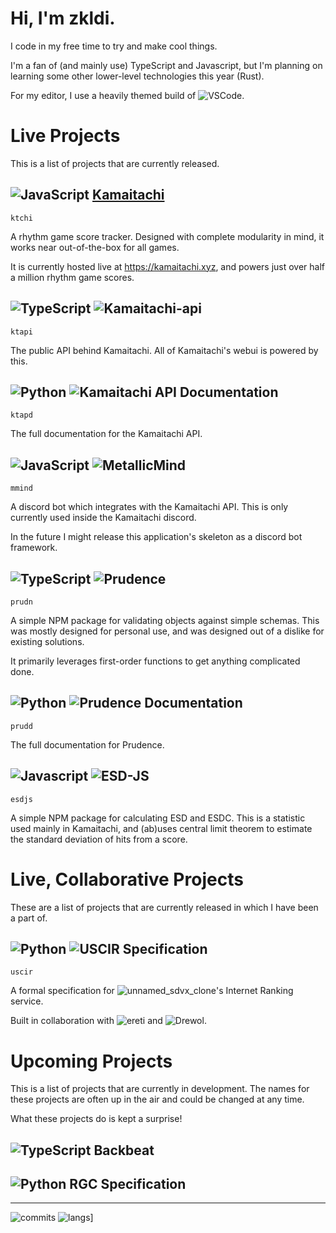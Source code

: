 # Hi, I'm zkldi.

I code in my free time to try and make cool things.

I'm a fan of (and mainly use) TypeScript and Javascript, but I'm planning on learning some other lower-level technologies this year (Rust).

For my editor, I use a heavily themed build of ![VSCode](https://github.com/microsoft/vscode).

# Live Projects

This is a list of projects that are currently released.

## ![JavaScript](https://raw.githubusercontent.com/abranhe/programming-languages-logos/master/src/javascript/javascript_32x32.png) [Kamaitachi](https://kamaitachi.xyz)
`ktchi`

A rhythm game score tracker. Designed with complete modularity in mind, it works near out-of-the-box for all games.

It is currently hosted live at https://kamaitachi.xyz, and powers just over half a million rhythm game scores.

## ![TypeScript](https://raw.githubusercontent.com/abranhe/programming-languages-logos/master/src/typescript/typescript_32x32.png) ![Kamaitachi-api](https://github.com/zkldi/kamaitachi-api)
`ktapi`

The public API behind Kamaitachi. All of Kamaitachi's webui is powered by this.

## ![Python](https://raw.githubusercontent.com/abranhe/programming-languages-logos/master/src/python/python_32x32.png) ![Kamaitachi API Documentation](https://github.com/zkldi/ktapi-documentation)
`ktapd`

The full documentation for the Kamaitachi API.

## ![JavaScript](https://raw.githubusercontent.com/abranhe/programming-languages-logos/master/src/javascript/javascript_32x32.png) ![MetallicMind](https://github.com/zkldi/MetallicMind)
`mmind`

A discord bot which integrates with the Kamaitachi API. This is only currently used inside the Kamaitachi discord.

In the future I might release this application's skeleton as a discord bot framework.

## ![TypeScript](https://raw.githubusercontent.com/abranhe/programming-languages-logos/master/src/typescript/typescript_32x32.png) ![Prudence](https://github.com/zkldi/Prudence)
`prudn`

A simple NPM package for validating objects against simple schemas. This was mostly designed for personal use, and was designed out of a dislike for existing solutions.

It primarily leverages first-order functions to get anything complicated done.

## ![Python](https://raw.githubusercontent.com/abranhe/programming-languages-logos/master/src/python/python_32x32.png) ![Prudence Documentation](https://github.com/zkldi/prudence-docs)
`prudd`

The full documentation for Prudence.

## ![Javascript](https://raw.githubusercontent.com/abranhe/programming-languages-logos/master/src/javascript/javascript_32x32.png) ![ESD-JS](https://github.com/zkldi/esd-js)
`esdjs`

A simple NPM package for calculating ESD and ESDC. This is a statistic used mainly in Kamaitachi, and (ab)uses central limit theorem to estimate the standard deviation of hits from a score.

# Live, Collaborative Projects

These are a list of projects that are currently released in which I have been a part of.

## ![Python](https://raw.githubusercontent.com/abranhe/programming-languages-logos/master/src/python/python_32x32.png) ![USCIR Specification](https://github.com/zkldi/uscir-spec)
`uscir`

A formal specification for ![unnamed_sdvx_clone](https://github.com/Drewol/unnamed_sdvx_clone)'s Internet Ranking service.

Built in collaboration with ![ereti](https://github.com/ereti) and ![Drewol](https://github.com/Drewol).

# Upcoming Projects

This is a list of projects that are currently in development. The names for these projects are often up in the air and could be changed at any time.

What these projects do is kept a surprise!

## ![TypeScript](https://raw.githubusercontent.com/abranhe/programming-languages-logos/master/src/typescript/typescript_32x32.png) Backbeat

## ![Python](https://raw.githubusercontent.com/abranhe/programming-languages-logos/master/src/python/python_32x32.png) RGC Specification

*****
![commits](https://github-readme-stats.vercel.app/api?username=zkldi&theme=tokyonight&show_icons=true&count_private=true) ![langs](https://github-readme-stats.vercel.app/api/top-langs/?username=zkldi&theme=tokyonight&show_icons=true)]
